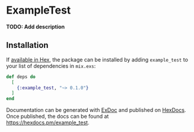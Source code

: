 # ExampleTest

**TODO: Add description**

## Installation

If [available in Hex](https://hex.pm/docs/publish), the package can be installed
by adding `example_test` to your list of dependencies in `mix.exs`:

```elixir
def deps do
  [
    {:example_test, "~> 0.1.0"}
  ]
end
```

Documentation can be generated with [ExDoc](https://github.com/elixir-lang/ex_doc)
and published on [HexDocs](https://hexdocs.pm). Once published, the docs can
be found at <https://hexdocs.pm/example_test>.

